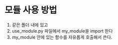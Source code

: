 # 모듈 사용 방법
1. 같은 폴더 내에 있고
2. use_module.py 파일에서 my_module을 import 한다
3. my_module 안에 있는 함수를 자유롭게 호출해서 쓴다.
